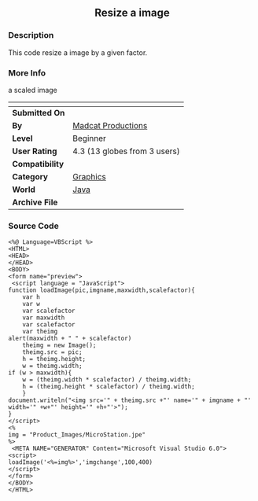 ﻿<div align="center">

## Resize a image


</div>

### Description

This code resize a image by a given factor.
 
### More Info
 
a scaled image


<span>             |<span>
---                |---
**Submitted On**   |
**By**             |[Madcat Productions](https://github.com/Planet-Source-Code/PSCIndex/blob/master/ByAuthor/madcat-productions.md)
**Level**          |Beginner
**User Rating**    |4.3 (13 globes from 3 users)
**Compatibility**  |
**Category**       |[Graphics](https://github.com/Planet-Source-Code/PSCIndex/blob/master/ByCategory/graphics__2-75.md)
**World**          |[Java](https://github.com/Planet-Source-Code/PSCIndex/blob/master/ByWorld/java.md)
**Archive File**   |[](https://github.com/Planet-Source-Code/madcat-productions-resize-a-image__2-2578/archive/master.zip)





### Source Code

```
<%@ Language=VBScript %>
<HTML>
<HEAD>
</HEAD>
<BODY>
<form name="preview">
 <script language = "JavaScript">
function loadImage(pic,imgname,maxwidth,scalefactor){
	var h
	var w
	var scalefactor
	var maxwidth
	var scalefactor
	var theimg
alert(maxwidth + " " + scalefactor)
	theimg = new Image();
	theimg.src = pic;
	h = theimg.height;
	w = theimg.width;
if (w > maxwidth){
	w = (theimg.width * scalefactor) / theimg.width;
	h = (theimg.height * scalefactor) / theimg.width;
	}
document.writeln("<img src='" + theimg.src +"' name='" + imgname + "' width='" +w+"' height='" +h+"'>");
}
</script>
<%
img = "Product_Images/MicroStation.jpe"
%>
 <META NAME="GENERATOR" Content="Microsoft Visual Studio 6.0">
<script>
loadImage('<%=img%>','imgchange',100,400)
</script>
</form>
</BODY>
</HTML>
```


